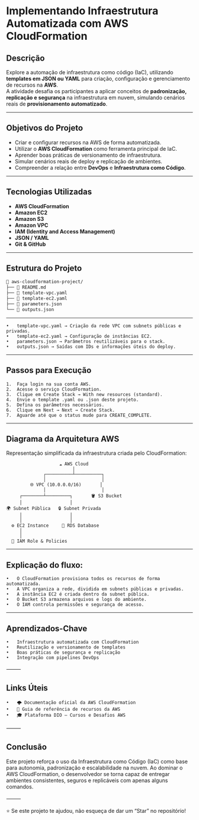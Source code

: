   # Implementando Infraestrutura Automatizada com AWS CloudFormation

##  Descrição

Explore a automação de infraestrutura como código (IaC), utilizando **templates em JSON ou YAML** para criação, configuração e gerenciamento de recursos na **AWS**.  
A atividade desafia os participantes a aplicar conceitos de **padronização, replicação e segurança** na infraestrutura em nuvem, simulando cenários reais de **provisionamento automatizado**.

---

## Objetivos do Projeto

- Criar e configurar recursos na AWS de forma automatizada.  
- Utilizar o **AWS CloudFormation** como ferramenta principal de IaC.  
- Aprender boas práticas de versionamento de infraestrutura.  
- Simular cenários reais de deploy e replicação de ambientes.  
- Compreender a relação entre **DevOps** e **Infraestrutura como Código**.

---

## Tecnologias Utilizadas

- **AWS CloudFormation**  
- **Amazon EC2**  
- **Amazon S3**  
- **Amazon VPC**  
- **IAM (Identity and Access Management)**  
- **JSON / YAML**  
- **Git & GitHub**

---

##  Estrutura do Projeto

```bash
📁 aws-cloudformation-project/
├── 📄 README.md
├── 📄 template-vpc.yaml
├── 📄 template-ec2.yaml
├── 📄 parameters.json
└── 📄 outputs.json
```
---

    •	template-vpc.yaml → Criação da rede VPC com subnets públicas e privadas.
	•	template-ec2.yaml → Configuração de instâncias EC2.
	•	parameters.json → Parâmetros reutilizáveis para o stack.
	•	outputs.json → Saídas com IDs e informações úteis do deploy.
    
---

## Passos para Execução
	1.	Faça login na sua conta AWS.
	2.	Acesse o serviço CloudFormation.
	3.	Clique em Create Stack → With new resources (standard).
	4.	Envie o template .yaml ou .json deste projeto.
	5.	Defina os parâmetros necessários.
	6.	Clique em Next → Next → Create Stack.
	7.	Aguarde até que o status mude para CREATE_COMPLETE.

----

## Diagrama da Arquitetura AWS

Representação simplificada da infraestrutura criada pelo CloudFormation:

```
                    ☁️ AWS Cloud
                         │
              ┌──────────┴──────────┐
              │                     │
         🌐 VPC (10.0.0.0/16)       │
              │                     │
     ┌────────┴─────────┐       🪣 S3 Bucket
     │                  │
🌍 Subnet Pública   🔒 Subnet Privada
     │                  │
     │                  │
  ⚙️ EC2 Instance     🧩 RDS Database
     │
     │
  🔐 IAM Role & Policies

```
---

## Explicação do fluxo:
	•	O CloudFormation provisiona todos os recursos de forma automatizada.
	•	A VPC organiza a rede, dividida em subnets públicas e privadas.
	•	A instância EC2 é criada dentro da subnet pública.
	•	O Bucket S3 armazena arquivos e logs do ambiente.
	•	O IAM controla permissões e segurança de acesso.


---


## Aprendizados-Chave
	•	Infraestrutura automatizada com CloudFormation
	•	Reutilização e versionamento de templates
	•	Boas práticas de segurança e replicação
	•	Integração com pipelines DevOps

⸻

## Links Úteis
	•	🌩️ Documentação oficial da AWS CloudFormation￼
	•	🧱 Guia de referência de recursos da AWS￼
	•	🎓 Plataforma DIO – Cursos e Desafios AWS￼

⸻

## Conclusão

Este projeto reforça o uso da Infraestrutura como Código (IaC) como base para autonomia, padronização e escalabilidade na nuvem.
Ao dominar o AWS CloudFormation, o desenvolvedor se torna capaz de entregar ambientes consistentes, seguros e replicáveis com apenas alguns comandos.

⸻

⭐ Se este projeto te ajudou, não esqueça de dar um “Star” no repositório!



